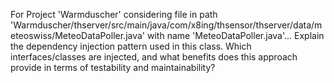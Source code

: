 For Project 'Warmduscher' considering file in path 'Warmduscher/thserver/src/main/java/com/x8ing/thsensor/thserver/data/meteoswiss/MeteoDataPoller.java' with name 'MeteoDataPoller.java'... 
Explain the dependency injection pattern used in this class. Which interfaces/classes are injected, and what benefits does this approach provide in terms of testability and maintainability?